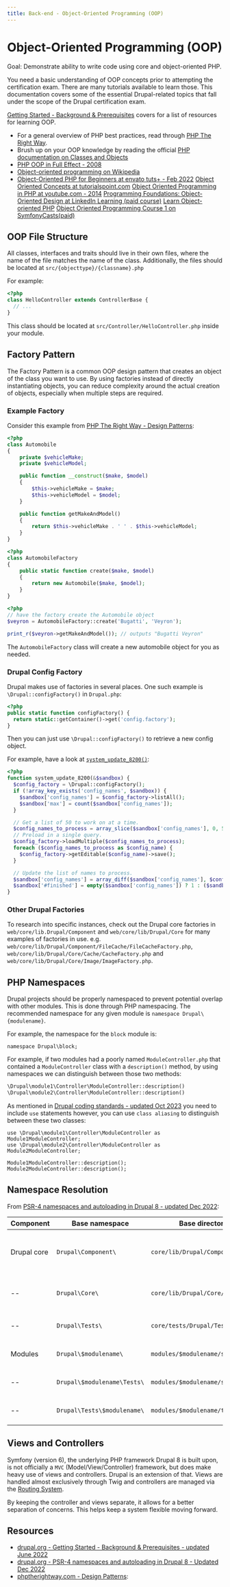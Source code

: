 ```yaml
---
title: Back-end - Object-Oriented Programming (OOP)
---
```


# Object-Oriented Programming (OOP)

Goal: Demonstrate ability to write code using core and object-oriented PHP.

You need a basic understanding of OOP concepts prior to attempting the certification exam. There are many tutorials available to learn those. This documentation covers some of the essential Drupal-related topics that fall under the scope of the Drupal certification exam. 

[Getting Started - Background & Prerequisites](https://www.drupal.org/docs/creating-modules/getting-started-background-prerequisites) covers for a list of resources for learning OOP.

- For a general overview of PHP best practices, read through [PHP The Right Way](https://phptherightway.com).
- Brush up on your OOP knowledge by reading the official [PHP documentation on Classes and Objects](http://www.php.net/manual/en/language.oop5.php)
- [PHP OOP in Full Effect - 2008](http://www.phpfreaks.com/tutorial/oo-php-part-1-oop-in-full-effect)
- [Object-oriented programming on Wikipedia](https://en.wikipedia.org/wiki/Object-oriented_programming)
- [Object-Oriented PHP for Beginners at envato tuts+ - Feb 2022](https://code.tutsplus.com/object-oriented-php-for-beginners--net-12762t)
[Object Oriented Concepts at tutorialspoint.com](https://www.tutorialspoint.com/php/php_object_oriented.htm)
[Object Oriented Programming in PHP at youtube.com - 2014](https://www.youtube.com/playlist?list=PLfdtiltiRHWF0RicJb20da8nECQ1jFvla)
[Programming Foundations: Object-Oriented Design at LinkedIn Learning (paid course)](https://www.linkedin.com/learning/programming-foundations-object-oriented-design-3)
[Learn Object-oriented PHP](https://phpenthusiast.com/object-oriented-php-tutorials)
[Object Oriented Programming Course 1 on SymfonyCasts(paid)](https://symfonycasts.com/screencast/oo)



## OOP File Structure

All classes, interfaces and traits should live in their own files, where the name of the file matches the name of the class. Additionally, the files should be located at `src/{objecttype}/{classname}.php`

For example:
```php
<?php
class HelloController extends ControllerBase {
  // ...
}
```

This class should be located at `src/Controller/HelloController.php` inside your module.

## Factory Pattern

The Factory Pattern is a common OOP design pattern that creates an object of the class you want to use. By using factories instead of directly instantiating objects, you can reduce complexity around the actual creation of objects, especially when multiple steps are required.

### Example Factory
Consider this example from [PHP The Right Way - Design Patterns](https://phptherightway.com/pages/Design-Patterns.html):

```php
<?php
class Automobile
{
    private $vehicleMake;
    private $vehicleModel;

    public function __construct($make, $model)
    {
        $this->vehicleMake = $make;
        $this->vehicleModel = $model;
    }

    public function getMakeAndModel()
    {
        return $this->vehicleMake . ' ' . $this->vehicleModel;
    }
}
```

```php
<?php
class AutomobileFactory
{
    public static function create($make, $model)
    {
        return new Automobile($make, $model);
    }
}
```

```php
<?php
// have the factory create the Automobile object
$veyron = AutomobileFactory::create('Bugatti', 'Veyron');

print_r($veyron->getMakeAndModel()); // outputs "Bugatti Veyron"
```

The `AutomobileFactory` class will create a new automobile object for you as needed.

### Drupal Config Factory

Drupal makes use of factories in several places. One such example is `\Drupal::configFactory()` in `Drupal.php`:

```php
<?php
public static function configFactory() {
  return static::getContainer()->get('config.factory');
}
```

Then you can just use `\Drupal::configFactory()` to retrieve a new config object.

For example, have a look at [`system_update_8200()`](https://api.drupal.org/api/drupal/core!modules!system!system.install/function/system_update_8200/8.2.x):

```php
<?php
function system_update_8200(&$sandbox) {
  $config_factory = \Drupal::configFactory();
  if (!array_key_exists('config_names', $sandbox)) {
    $sandbox['config_names'] = $config_factory->listAll();
    $sandbox['max'] = count($sandbox['config_names']);
  }

  // Get a list of 50 to work on at a time.
  $config_names_to_process = array_slice($sandbox['config_names'], 0, 50);
  // Preload in a single query.
  $config_factory->loadMultiple($config_names_to_process);
  foreach ($config_names_to_process as $config_name) {
    $config_factory->getEditable($config_name)->save();
  }

  // Update the list of names to process.
  $sandbox['config_names'] = array_diff($sandbox['config_names'], $config_names_to_process);
  $sandbox['#finished'] = empty($sandbox['config_names']) ? 1 : ($sandbox['max'] - count($sandbox['config_names'])) / $sandbox['max'];
}
```

### Other Drupal Factories

To research into specific instances, check out the Drupal core factories in `web/core/lib.Drupal/Component` and `web/core/lib/Drupal/Core` for many examples of factories in use. e.g. `web/core/lib/Drupal/Component/FileCache/FileCacheFactory.php`, `web/core/lib/Drupal/Core/Cache/CacheFactory.php` and `web/core/lib/Drupal/Core/Image/ImageFactory.php`.


## PHP Namespaces

Drupal projects should be properly namespaced to prevent potential overlap with other modules. This is done through PHP namespacing. The recommended namespace for any given module is `namespace Drupal\{modulename}`.

For example, the namespace for the `block` module is:
```
namespace Drupal\block;
```

For example, if two modules had a poorly named `ModuleController.php` that contained a `ModuleController` class with a `description()` method, by using namespaces we can distinguish between those two methods:

```php
\Drupal\module1\Controller\ModuleController::description()
\Drupal\module2\Controller\ModuleController::description()
```

As mentioned in [Drupal coding standards - updated Oct 2023](https://www.drupal.org/docs/develop/coding-standards/namespaces) you need to include `use` statements however, you can use `class aliasing` to distinguish between these two classes:

```
use \Drupal\module1\Controller\ModuleController as Module1ModuleController;
use \Drupal\module2\Controller\ModuleController as Module2ModuleController;

Module1ModuleController::description();
Module2ModuleController::description();
```

## Namespace Resolution

From [PSR-4 namespaces and autoloading in Drupal 8 - updated Dec 2022](https://www.drupal.org/docs/develop/coding-standards/psr-4-namespaces-and-autoloading-in-drupal-8):

Component | Base namespace | Base directory | Contains
--- | --- | --- | ---
Drupal core | `Drupal\Component\` | `core/lib/Drupal/Component/` | Components that are reusable outside of Drupal.
 -- | `Drupal\Core\` | `core/lib/Drupal/Core/` | Components that are specific to Drupal.
 -- | `Drupal\Tests\` | `core/tests/Drupal/Tests/` | PHPUnit tests of core components.
Modules | `Drupal\$modulename\` | `modules/$modulename/src/` | Main integration files.
 -- | `Drupal\$modulename\Tests\` | `modules/$modulename/src/Tests/` | Simpletest tests of the module.
 -- | `Drupal\Tests\$modulename\` | `modules/$modulename/tests/src/` | PHPUnit tests of the module.

## Views and Controllers
Symfony (version 6), the underlying PHP framework Drupal 8 is built upon, is not officially a `MVC`  (Model/View/Controller) framework, but does make heavy use of views and controllers. Drupal is an extension of that. Views are handled almost exclusively through Twig and controllers are managed via the [Routing System](4.4-essential-apis-routing.md).

By keeping the controller and views separate, it allows for a better separation of concerns. This helps keep a system flexible moving forward.

## Resources
- [drupal.org - Getting Started - Background & Prerequisites - updated June 2022](https://www.drupal.org/docs/creating-modules/getting-started-background-prerequisites)
- [drupal.org - PSR-4 namespaces and autoloading in Drupal 8 - Updated Dec 2022](https://www.drupal.org/docs/develop/coding-standards/psr-4-namespaces-and-autoloading-in-drupal-8)
- [phptherightway.com - Design Patterns](https://phptherightway.com/pages/Design-Patterns.html):


